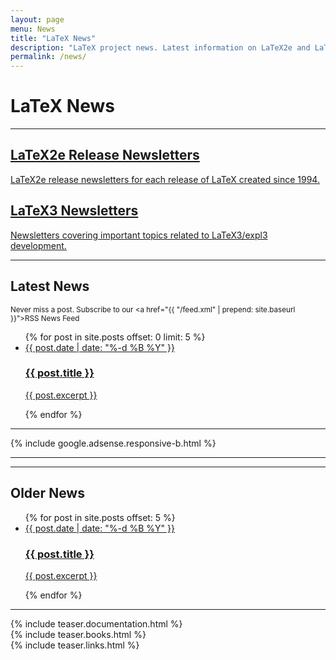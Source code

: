 ```yaml
---
layout: page
menu: News
title: "LaTeX News"
description: "LaTeX project news. Latest information on LaTeX2e and LaTeX3. Learn about the latest LaTeX books, publications, videos, tutorials, etc."
permalink: /news/
---
```


# LaTeX News

<hr>
<div class="row teaser">
  <section class="col cell1of2">
    <a href="{{site.baseurl}}/news/latex2e-news/">
      <h2>LaTeX2e Release Newsletters</h2>
      <p>LaTeX2e release newsletters for each release of LaTeX created since 1994.</p>
    </a>
  </section>
  <section class="col cell1of2">
    <a href="{{site.baseurl}}/news/latex3-news/">
      <h2>LaTeX3 Newsletters</h2>
      <p> Newsletters covering important topics related to LaTeX3/expl3 development.</p>
    </a>
  </section>
</div>
<hr>

## Latest News

<small>Never miss a post. Subscribe to our <a href="{{ "/feed.xml" | prepend: site.baseurl }}"><span class="fa fa-rss-square"></span>RSS News Feed</a></small>

<ul class="news-posts">
  {% for post in site.posts offset: 0 limit: 5 %}
  <li>
    <a href="{{ site.baseurl }}{{ post.url }}">
      <span class="post-date">{{ post.date | date: "%-d %B %Y" }}</span>
      <h3>{{ post.title }}</h3>
      <p>{{ post.excerpt }}</p>
    </a>
  </li>
  {% endfor %}
</ul>

<hr>
<div class="row">{% include google.adsense.responsive-b.html %}</div><hr> 
<hr>

## Older News

<ul class="all-news-posts">
  {% for post in site.posts offset: 5 %}
  <li>
    <a href="{{ site.baseurl }}{{ post.url }}">
      <span class="post-date">{{ post.date | date: "%-d %B %Y" }}</span>
      <h3>{{ post.title }}</h3>
      <p>{{ post.excerpt }}</p>
    </a>
  </li>
  {% endfor %}
</ul>

<hr>
<div class="row teaser">
  <section class="col cell1of3">{% include teaser.documentation.html %}</section>
  <section class="col cell1of3">{% include teaser.books.html %}</section>
  <section class="col cell1of3">{% include teaser.links.html %}</section>
</div>
